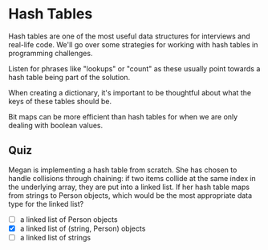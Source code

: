 # Hash Tables

Hash tables are one of the most useful data structures for interviews and real-life code. We'll go over some strategies for working with hash tables in programming challenges.

Listen for phrases like "lookups" or "count" as these usually point towards a hash table being part of the solution.

When creating a dictionary, it's important to be thoughtful about what the keys of these tables should be.

Bit maps can be more efficient than hash tables for when we are only dealing with boolean values.

## Quiz

Megan is implementing a hash table from scratch. She has chosen to handle collisions through chaining: if two items collide at the same index in the underlying array, they are put into a linked list. If her hash table maps from strings to Person objects, which would be the most appropriate data type for the linked list?

- [ ] a linked list of Person objects
- [x] a linked list of (string, Person) objects
- [ ] a linked list of strings